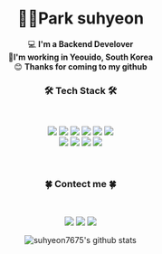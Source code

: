 <div align = 'center'>

#  👩🏻**Park suhyeon**

 💻 **I'm a Backend Develover**    
 📃**I'm working in Yeouido, South Korea**
<br> 😊 **Thanks for coming to my github** 
 
<h3 align="center">🛠 Tech Stack 🛠</h3>
<br>
<p align="center">
<img src="https://img.shields.io/badge/JAVA-007396?style=flat-square&logo=Java&logoColor=white"/> <img src="https://img.shields.io/badge/Javascript-F7DF1E?style=flat-square&logo=Javascript&logoColor=white"/> <img src="https://img.shields.io/badge/Spring-green?style=flat-square&logo=Spring&logoColor=white"/> <img src="https://img.shields.io/badge/Oracle-red?style=flat-square&logo=Oracle&logoColor=white"/> <img src="https://img.shields.io/badge/CSS3-blue?style=flat-square&logo=CSS3&logoColor=white"/> <img src="https://img.shields.io/badge/HTML5-orange?style=flat-square&logo=HTML5&logoColor=white"/><br><img src="https://img.shields.io/badge/Python-3766AB?style=flat-square&logo=Python&logoColor=white"/> <img src="https://img.shields.io/badge/Spring Boot-6DB33F?style=flat-square&logo=Spring Boot&logoColor=white"/> <img src="https://img.shields.io/badge/Vue.js-4FC08D?style=flat-square&logo=Vue.js&logoColor=white"/> <img src="https://img.shields.io/badge/Git-F05032?style=flat-square&logo=Git&logoColor=white"/>  
</p>
<br>
<h3 align="center">🍀 Contect me 🍀</h3>
<br>
<p align="center">
<a href="https://gogumi-log.tistory.com/" target="_blank"><img src="https://img.shields.io/badge/tistoty-blue?style=flat-square&logo=blogger&logoColor=white"/></a>  <a href="https://github.com/suhyeon7675" target="_blank"><img src="https://img.shields.io/badge/github-black?style=flat-square&logo=github&logoColor=white"/></a> <a href="mailto:claphyeon6@gmail.com" target="_blank"><img src="https://img.shields.io/badge/Gmail-red?style=flat-square&logo=gmail&logoColor=white"/></a> 
</p>
 
![suhyeon7675's github stats](https://github-readme-stats.vercel.app/api?username=suhyeon7675&show_icons=true&theme=onedark)
 
</div>

